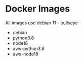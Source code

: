 # Docker Images

All images use debian 11 - bullseye

- debian
- python3.8
- node18
- aws-python3.8
- aws-node18
